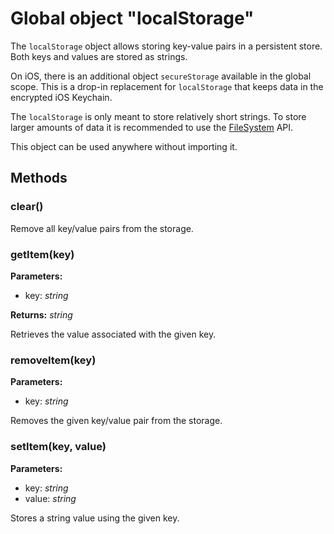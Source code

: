 ---
---
# Global object "localStorage"

The `localStorage` object allows storing key-value pairs in a persistent store. Both keys and values are stored as strings.

On iOS, there is an additional object `secureStorage` available in the global scope. This is a drop-in replacement for `localStorage` that keeps data in the encrypted iOS Keychain.

The `localStorage` is only meant to store relatively short strings. To store larger amounts of data it is recommended to use the [FileSystem](./fs.html) API.

This object can be used anywhere without importing it.
## Methods

### clear()


Remove all key/value pairs from the storage.

### getItem(key)


**Parameters:** 

- key: *string*

**Returns:** *string*

Retrieves the value associated with the given key.

### removeItem(key)


**Parameters:** 

- key: *string*

Removes the given key/value pair from the storage.

### setItem(key, value)


**Parameters:** 

- key: *string*
- value: *string*

Stores a string value using the given key.

